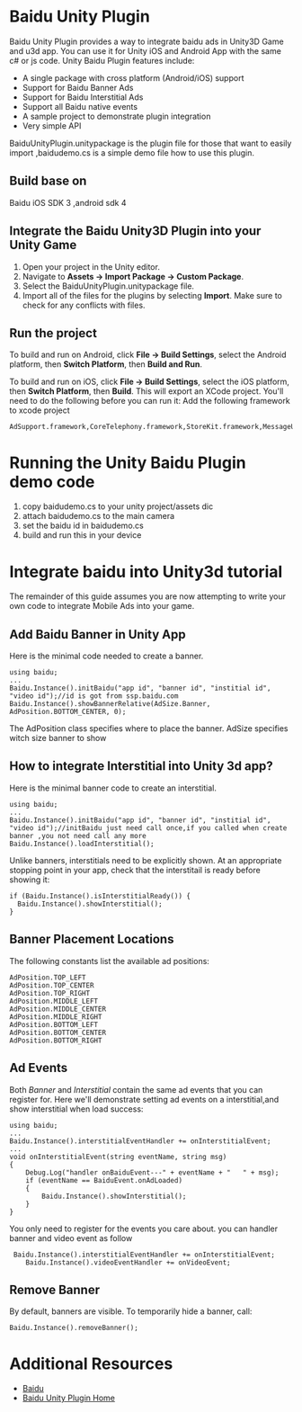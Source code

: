 Baidu Unity Plugin
==============================

Baidu Unity Plugin provides a way to integrate baidu ads in Unity3D Game and u3d app.
You can use it for Unity iOS and Android App with the same c# or js code.
Unity Baidu Plugin features include:

* A single package with cross platform (Android/iOS) support
* Support for Baidu Banner Ads
* Support for Baidu Interstitial Ads
* Support all Baidu native events
* A sample project to demonstrate plugin integration
* Very simple API 

BaiduUnityPlugin.unitypackage is the plugin  file for those that want to easily import
,baidudemo.cs is  a simple demo file how to use this plugin.

Build base on 
------------
Baidu iOS SDK 3 ,android sdk 4


Integrate the Baidu Unity3D Plugin into your Unity Game
-----------------------------------

1. Open your project in the Unity editor.
2. Navigate to **Assets -> Import Package -> Custom Package**.
3. Select the BaiduUnityPlugin.unitypackage file.
4. Import all of the files for the plugins by selecting **Import**. Make sure
   to check for any conflicts with files.



Run the project
---------------

To build and run on Android, click **File -> Build Settings**, select the
Android platform, then **Switch Platform**, then **Build and Run**.

To build and run on iOS, click **File -> Build Settings**, select the iOS
platform, then **Switch Platform**, then **Build**. This will export an
XCode project. You'll need to do the following before you can run it:
 Add the following framework to xcode project

    AdSupport.framework,CoreTelephony.framework,StoreKit.framework,MessageUI.framework


Running the Unity Baidu Plugin demo code 
===========================

1. copy baidudemo.cs  to your unity project/assets dic
2. attach baidudemo.cs to the main camera
3. set the baidu id  in baidudemo.cs
4. build and run this in your device

Integrate  baidu into Unity3d tutorial
===========================

The remainder of this guide assumes you are now attempting to write your own
code to integrate  Mobile Ads into your game.

Add Baidu Banner in Unity App 
-----------------
Here is the minimal code needed to create a banner.

    using baidu;
    ...
    Baidu.Instance().initBaidu("app id", "banner id", "institial id", "video id");//id is got from ssp.baidu.com
    Baidu.Instance().showBannerRelative(AdSize.Banner, AdPosition.BOTTOM_CENTER, 0);

The AdPosition class specifies where to place the banner. AdSize specifies witch size banner to show


How to integrate Interstitial into Unity 3d app?
-----------------------
Here is the minimal banner code to create an interstitial.

    using baidu;
    ...
    Baidu.Instance().initBaidu("app id", "banner id", "institial id", "video id");//initBaidu just need call once,if you called when create banner ,you not need call any more
    Baidu.Instance().loadInterstitial(); 

Unlike banners, interstitials need to be explicitly shown. At an appropriate
stopping point in your app, check that the interstitail is ready before
showing it:

    if (Baidu.Instance().isInterstitialReady()) {
      Baidu.Instance().showInterstitial();
    }

Banner Placement Locations
--------------------------
The following constants list the available ad positions:

    AdPosition.TOP_LEFT
    AdPosition.TOP_CENTER
    AdPosition.TOP_RIGHT
    AdPosition.MIDDLE_LEFT
    AdPosition.MIDDLE_CENTER
    AdPosition.MIDDLE_RIGHT
    AdPosition.BOTTOM_LEFT
    AdPosition.BOTTOM_CENTER
    AdPosition.BOTTOM_RIGHT

Ad Events
---------
Both _Banner_ and _Interstitial_ contain the same ad events that you can
register for. 
Here we'll demonstrate setting ad events on a interstitial,and show interstitial when load success:

    using baidu;
    ...
    Baidu.Instance().interstitialEventHandler += onInterstitialEvent;
    ...
    void onInterstitialEvent(string eventName, string msg)
    {
        Debug.Log("handler onBaiduEvent---" + eventName + "   " + msg);
        if (eventName == BaiduEvent.onAdLoaded)
        {
            Baidu.Instance().showInterstitial();
        }
    }

You only need to register for the events you care about.
you can handler banner and video event as follow

	 Baidu.Instance().interstitialEventHandler += onInterstitialEvent;
        Baidu.Instance().videoEventHandler += onVideoEvent;

Remove Banner 
----------------
By default, banners are visible. To temporarily hide a banner, call:

    Baidu.Instance().removeBanner();

Additional Resources
====================
* [Baidu](https://ssp.baidu.com/)
* [Baidu Unity Plugin Home](https://github.com/unity-plugins/BaiDu-Unity-Plugin)

